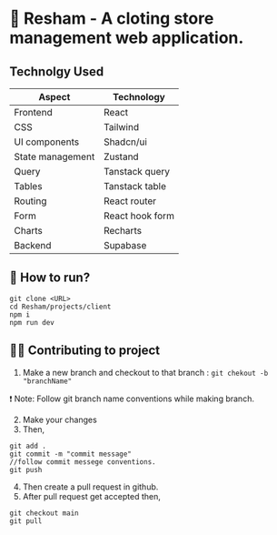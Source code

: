 # 💈 Resham - A cloting store management web application.


## Technolgy Used

| Aspect            | Technology        |
|-------------------|-------------------|
| Frontend          | React             |
| CSS               | Tailwind          |
| UI components     | Shadcn/ui         |
| State management  | Zustand           |
| Query             | Tanstack query    |
| Tables            | Tanstack table    |
| Routing           | React router      |
| Form              | React hook form   |
| Charts            | Recharts          |
| Backend           | Supabase          |


## 🤨 How to run?

```
git clone <URL>
cd Resham/projects/client
npm i
npm run dev
```
## 👩‍💻 Contributing to project

1. Make a new branch and checkout to that branch :
` git chekout -b "branchName" `

❗ Note: Follow git branch name conventions while making branch.

2. Make your changes
3. Then,
``` 
git add .
git commit -m "commit message" 
//follow commit messege conventions.
git push
```
4. Then create a pull request in github.
5. After pull request get accepted then,
```
git checkout main
git pull
```
